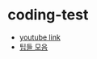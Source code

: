 # coding-test

- [youtube link](https://www.youtube.com/playlist?list=PLkfUwwo13dlWZxOdbvMhkzhAowaiEjuGS)
- [팁들 모음](https://github.com/paullabkorea/programmersLv0/blob/main/javascript_%EB%8B%A4%EC%8B%9C_%EB%B3%BC%EB%A7%8C%ED%95%9C_%EB%AC%B8%EC%A0%9C.md)
